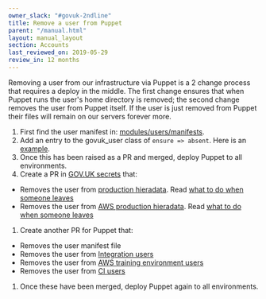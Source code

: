 ```yaml
---
owner_slack: "#govuk-2ndline"
title: Remove a user from Puppet
parent: "/manual.html"
layout: manual_layout
section: Accounts
last_reviewed_on: 2019-05-29
review_in: 12 months
---
```


Removing a user from our infrastructure via Puppet is a 2 change process that
requires a deploy in the middle. The first change ensures that when Puppet
runs the user's home directory is removed; the second change removes the
user from Puppet itself. If the user is just removed from Puppet their files
will remain on our servers forever more.

1. First find the user manifest in: [modules/users/manifests][manifest-path].
1. Add an entry to the govuk_user class of `ensure => absent`. Here is an
   [example][absent-example].
1. Once this has been raised as a PR and merged, deploy Puppet to all
   environments.
1. Create a PR in [GOV.UK secrets][govuk-secrets] that:
  - Removes the user from [production hieradata][production-hieradata]. Read [what to do when someone leaves][what-to-do-when-someone-leaves]
  - Removes the user from [AWS production hieradata][aws-production-hieradata]. Read [what to do when someone leaves][what-to-do-when-someone-leaves]
1. Create another PR for Puppet that:
  - Removes the user manifest file
  - Removes the user from [Integration users][integration-users]
  - Removes the user from [AWS training environment users][training-environment]
  - Removes the user from [CI users][ci-users]
1. Once these have been merged, deploy Puppet again to all environments.

[what-to-do-when-someone-leaves]: https://docs.publishing.service.gov.uk/manual/encrypted-hiera-data.html#what-to-do-when-someone-leaves
[manifest-path]: https://github.com/alphagov/govuk-puppet/tree/master/modules/users/manifests
[absent-example]: https://github.com/alphagov/govuk-puppet/commit/0757bad41ed577f15c7f5d9e508f55e78c612ddb
[integration-users]: https://github.com/alphagov/govuk-puppet/blob/master/hieradata_aws/integration.yaml
[training-environment]: https://github.com/alphagov/govuk-puppet/blob/master/hieradata_aws/training.yaml
[ci-users]: https://github.com/alphagov/govuk-puppet/blob/master/hieradata/integration.yaml
[govuk-secrets]: https://github.com/alphagov/govuk-secrets
[production-hieradata]: https://github.com/alphagov/govuk-secrets/tree/master/puppet/hieradata
[aws-production-hieradata]: https://github.com/alphagov/govuk-secrets/tree/master/puppet_aws/hieradata
